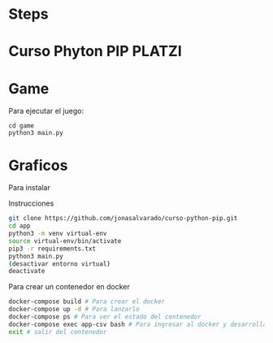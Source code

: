 # Steps
# Curso Phyton PIP PLATZI

# Game 
Para ejecutar el juego: 
```
cd game
python3 main.py
```
# Graficos
Para instalar

Instrucciones
```sh
git clone https://github.com/jonasalvarado/curso-python-pip.git
cd app
python3 -m venv virtual-env
source virtual-env/bin/activate
pip3 -r requirements.txt
python3 main.py
(desactivar entorno virtual)
deactivate
``` 
Para crear un contenedor en docker
```sh
docker-compose build # Para crear el docker
docker-compose up -d # Para lanzarlo
docker-compose ps # Para ver el estado del contenedor
docker-compose exec app-csv bash # Para ingresar al docker y desarrollar ahi
exit # salir del contenedor
```